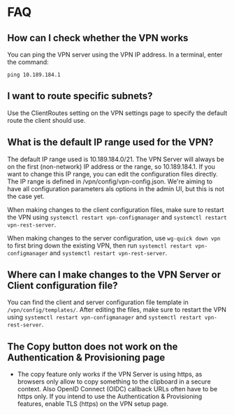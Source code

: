 # FAQ

## How can I check whether the VPN works

You can ping the VPN server using the VPN IP address. In a terminal, enter the command:

```
ping 10.189.184.1
```

## I want to route specific subnets?
Use the ClientRoutes setting on the VPN settings page to specify the default route the client should use.

## What is the default IP range used for the VPN?
The default IP range used is 10.189.184.0/21. The VPN Server will always be on the first (non-network) IP address or the range, so 10.189.184.1. If you want to change this IP range, you can edit the configuration files directly. The IP range is defined in /vpn/config/vpn-config.json. We're aiming to have all configuration parameters als options in the admin UI, but this is not the case yet.

When making changes to the client configuration files, make sure to restart the VPN using `systemctl restart vpn-configmanager` and `systemctl restart vpn-rest-server`.

When making changes to the server configuration, use `wg-quick down vpn` to first bring down the existing VPN, then run `systemctl restart vpn-configmanager` and `systemctl restart vpn-rest-server`.


## Where can I make changes to the VPN Server or Client configuration file?
You can find the client and server configuration file template in `/vpn/config/templates/`. After editing the files, make sure to restart the VPN using `systemctl restart vpn-configmanager` and `systemctl restart vpn-rest-server`.

## The Copy button does not work on the Authentication & Provisioning page
* The copy feature only works if the VPN Server is using https, as browsers only allow to copy something to the clipboard in a secure context. Also OpenID Connect (OIDC) callback URLs often have to be https only. If you intend to use the Authentication & Provisioning features, enable TLS (https) on the VPN setup page.